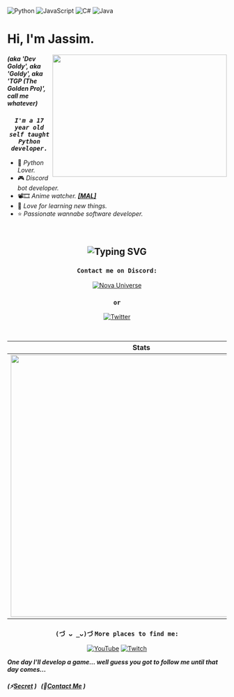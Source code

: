 ![Python](https://img.shields.io/badge/python-3670A0?style=for-the-badge&logo=python&logoColor=ffdd54&colorB=blue) ![JavaScript](https://img.shields.io/badge/javascript-%23323330.svg?style=for-the-badge&logo=javascript&logoColor=%23F7DF1E) ![C#](https://img.shields.io/badge/csharp%23-%23239120.svg?style=for-the-badge&logo=c-sharp&logoColor=white&colorB=006888) ![Java](https://img.shields.io/badge/java-%23ED8B00.svg?style=for-the-badge&logo=java&logoColor=white)

# Hi, I'm Jassim.

<img align="right" src="https://user-images.githubusercontent.com/66202304/218335076-6a3c08b2-911c-4c5e-b699-d0bd827f8f38.gif" width="400" height="280">

<div align="left">
 
 #### *(aka 'Dev Goldy', aka 'Goldy', aka 'TGP (The Golden Pro)', call me whatever)*
 
</div>

<div align="center">
 
  ### ***``I'm a 17 year old self taught Python developer.``***
 
</div>

<div align="left">
 
 - 🐍 *Python Lover.*
 - 🎮 *Discord bot developer.*
 - 📽🎞 *Anime watcher. [**[MAL]**](https://myanimelist.net/animelist/thegoldenpro?status=7)*
 - 💛 *Love for learning new things.*
 - ⭐ *Passionate wannabe software developer.*

</div>

<br>

## <div align="middle"> ![Typing SVG](https://readme-typing-svg.demolab.com?font=Fira+Code&size=25&duration=2300&pause=1000&color=FFEB65DC&center=true&vCenter=true&width=800&height=30&lines=It's+not+a+bug!;Cosmic+rays+have+hit+your+system!) </div>

<div align="middle">
 
  ### ``Contact me on Discord:``
 
  [![Nova Universe](https://discord-readme-badge.vercel.app/api?id=332592361307897856)](https://discord.gg/mDY2fwpCQj)
 
  ### ``or``
 
  [![Twitter](https://img.shields.io/badge/Twitter-%231DA1F2.svg?style=for-the-badge&logo=Twitter&logoColor=white)](https://twitter.com/GoldyTGP)
</div>

<br>

<div align="center">
 
   **Stats**                 | **Top Languages**
  :-------------------------:|:-------------------------:
 <img src="https://readme-stats-thegoldenpro.vercel.app/api?username=THEGOLDENPRO&show_icons=true&theme=gruvbox" width="600px"/>  |  <img align="right" src="https://readme-stats-thegoldenpro.vercel.app/api/top-langs/?username=THEGOLDENPRO&theme=gruvbox" width="330px"/>

 
</div>

<div align="center">
 
  ### ``(づ ᴗ _ᴗ)づ`` ``More places to find me:``
 
  [![YouTube](https://img.shields.io/badge/YouTube-%23FF0000.svg?style=for-the-badge&logo=YouTube&logoColor=white)](https://www.youtube.com/channel/UCyQmNguyo9V2ljYcW9zL6Cw)
  [![Twitch](https://img.shields.io/badge/Twitch-%239146FF.svg?style=for-the-badge&logo=Twitch&logoColor=white)](https://www.twitch.tv/realgoldenpro)
 
</div>

***One day I'll develop a game... well guess you got to follow me until that day comes...***

##### (⚡[Secret](https://gist.github.com/THEGOLDENPRO/3ba012f94efa04ae7c216e753c882052) )‎ ‎ ‎ (🎯[Contact Me](#contact-me-on-discord) )
